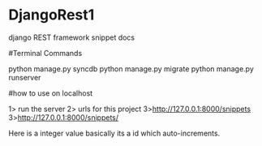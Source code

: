 # DjangoRest1
django REST framework snippet docs



#Terminal Commands

python manage.py syncdb
python manage.py migrate
python manage.py runserver


#how to use on localhost

1> run the server 
2> urls for this project
3>http://127.0.0.1:8000/snippets
3>http://127.0.0.1:8000/snippets/<PK>

Here <PK> is a integer value basically its a id which auto-increments. 



















